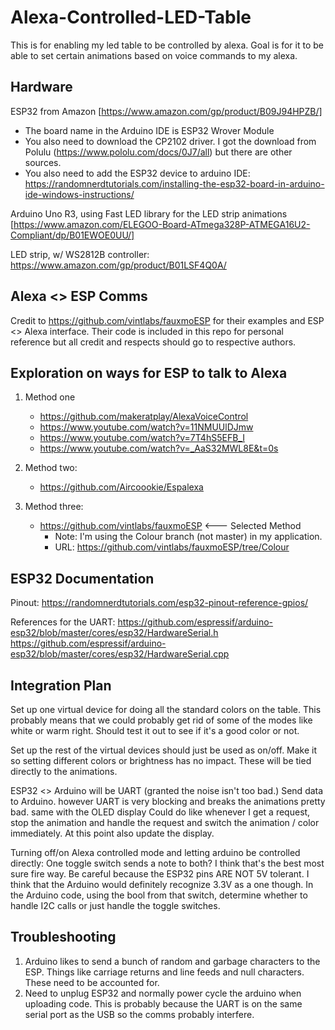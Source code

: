 # Alexa-Controlled-LED-Table
This is for enabling my led table to be controlled by alexa. Goal is for it to be able to set certain animations based on voice commands to my alexa.

## Hardware
ESP32 from Amazon [https://www.amazon.com/gp/product/B09J94HPZB/]
- The board name in the Arduino IDE is ESP32 Wrover Module
- You also need to download the CP2102 driver. I got the download from Polulu (https://www.pololu.com/docs/0J7/all) but there are other sources.
- You also need to add the ESP32 device to arduino IDE: https://randomnerdtutorials.com/installing-the-esp32-board-in-arduino-ide-windows-instructions/

Arduino Uno R3, using Fast LED library for the LED strip animations [https://www.amazon.com/ELEGOO-Board-ATmega328P-ATMEGA16U2-Compliant/dp/B01EWOE0UU/]

LED strip, w/ WS2812B controller: https://www.amazon.com/gp/product/B01LSF4Q0A/

## Alexa <> ESP Comms
Credit to https://github.com/vintlabs/fauxmoESP for their examples and ESP <> Alexa interface. 
Their code is included in this repo for personal reference but all credit and respects should go to respective authors.

## Exploration on ways for ESP to talk to Alexa
1. Method one
   - https://github.com/makeratplay/AlexaVoiceControl
   - https://www.youtube.com/watch?v=11NMUUlDJmw
   - https://www.youtube.com/watch?v=7T4hS5EFB_I
   - https://www.youtube.com/watch?v=_AaS32MWL8E&t=0s

2. Method two:
   - https://github.com/Aircoookie/Espalexa

3. Method three:
   - https://github.com/vintlabs/fauxmoESP <--- Selected Method
     - Note: I'm using the Colour branch (not master) in my application. 
     - URL: https://github.com/vintlabs/fauxmoESP/tree/Colour

## ESP32 Documentation
Pinout: https://randomnerdtutorials.com/esp32-pinout-reference-gpios/

References for the UART:
    https://github.com/espressif/arduino-esp32/blob/master/cores/esp32/HardwareSerial.h
    https://github.com/espressif/arduino-esp32/blob/master/cores/esp32/HardwareSerial.cpp

## Integration Plan
Set up one virtual device for doing all the standard colors on the table. This probably means that we could probably get rid of some of the modes like white or warm right. 
Should test it out to see if it's a good color or not. 

Set up the rest of the virtual devices should just be used as on/off. Make it so setting different colors or brightness has no impact. These will be tied directly to the animations.

ESP32 <> Arduino will be UART (granted the noise isn't too bad.) Send data to Arduino. 
however UART is very blocking and breaks the animations pretty bad.  same with the OLED display
Could do like whenever I get a request, stop the animation and handle the request and switch the animation / color immediately. At this point also update the display.

Turning off/on Alexa controlled mode and letting arduino be controlled directly: 
One toggle switch sends a note to both? I think that's the best most sure fire way. Be careful because the ESP32 pins ARE NOT 5V tolerant. 
I think that the Arduino would definitely recognize 3.3V as a one though.
In the Arduino code, using the bool from that switch, determine whether to handle I2C calls or just handle the toggle switches. 

## Troubleshooting
1. Arduino likes to send a bunch of random and garbage characters to the ESP. Things like carriage returns and line feeds and null characters. These need to be accounted for.
2. Need to unplug ESP32 and normally power cycle the arduino when uploading code. This is probably because the UART is on the same serial port as the USB so the comms probably interfere.